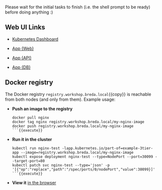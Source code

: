 Please wait for the initial tasks to finish (i.e. the shell prompt to be ready) before doing anything :)

## Web UI Links

- [Kubernetes Dashboard](https://[[HOST_SUBDOMAIN]]-30080-[[KATACODA_HOST]].environments.katacoda.com/)

- [App (Web)](https://[[HOST_SUBDOMAIN]]-80-[[KATACODA_HOST]].environments.katacoda.com/)

- [App (API)](https://[[HOST_SUBDOMAIN]]-80-[[KATACODA_HOST]].environments.katacoda.com/api)

- [App (DB)](https://[[HOST_SUBDOMAIN]]-80-[[KATACODA_HOST]].environments.katacoda.com/db)

## Docker registry

The Docker registry `registry.workshop.breda.local`{{copy}} is reachable from both nodes (and only from them). Example usage:

- **Push an image to the registry**
  ```
  docker pull nginx
  docker tag nginx registry.workshop.breda.local/my-nginx-image
  docker push registry.workshop.breda.local/my-nginx-image
  ```{{execute}}
- **Run it in the cluster**
  ```
  kubectl run nginx-test -lapp.kubernetes.io/part-of=example-3tier-app --image=registry.workshop.breda.local/my-nginx-image
  kubectl expose deployment nginx-test --type=NodePort --port=30099 --target-port=80
  kubectl patch svc nginx-test --type='json' -p '[{"op":"replace","path":"/spec/ports/0/nodePort","value":30099}]'
  ```{{execute}}

- **View it** [in the browser](https://[[HOST_SUBDOMAIN]]-30099-[[KATACODA_HOST]].environments.katacoda.com/)
